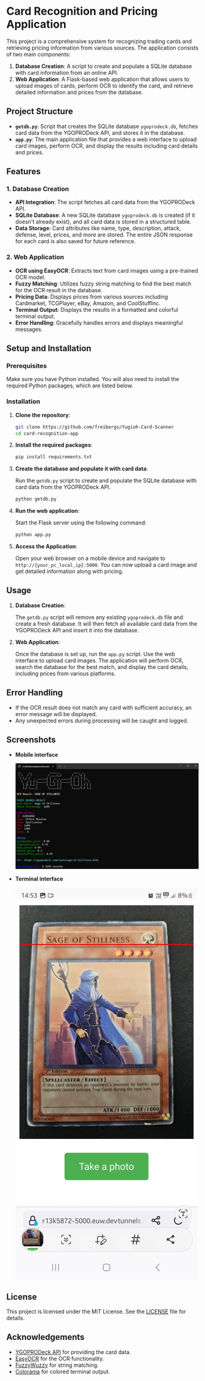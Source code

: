 # Card Recognition and Pricing Application

This project is a comprehensive system for recognizing trading cards and retrieving pricing information from various sources. The application consists of two main components:

1. **Database Creation**: A script to create and populate a SQLite database with card information from an online API.
2. **Web Application**: A Flask-based web application that allows users to upload images of cards, perform OCR to identify the card, and retrieve detailed information and prices from the database.

## Project Structure

- **`getdb.py`**: Script that creates the SQLite database `ygoprodeck.db`, fetches card data from the YGOPRODeck API, and stores it in the database.
- **`app.py`**: The main application file that provides a web interface to upload card images, perform OCR, and display the results including card details and prices.

## Features

### 1. Database Creation

- **API Integration**: The script fetches all card data from the YGOPRODeck API.
- **SQLite Database**: A new SQLite database `ygoprodeck.db` is created (if it doesn't already exist), and all card data is stored in a structured table.
- **Data Storage**: Card attributes like name, type, description, attack, defense, level, prices, and more are stored. The entire JSON response for each card is also saved for future reference.

### 2. Web Application

- **OCR using EasyOCR**: Extracts text from card images using a pre-trained OCR model.
- **Fuzzy Matching**: Utilizes fuzzy string matching to find the best match for the OCR result in the database.
- **Pricing Data**: Displays prices from various sources including Cardmarket, TCGPlayer, eBay, Amazon, and CoolStuffInc.
- **Terminal Output**: Displays the results in a formatted and colorful terminal output.
- **Error Handling**: Gracefully handles errors and displays meaningful messages.

## Setup and Installation

### Prerequisites

Make sure you have Python installed. You will also need to install the required Python packages, which are listed below.

### Installation

1. **Clone the repository**:

    ```bash
    git clone https://github.com/freibergs/Yugioh-Card-Scanner
    cd card-recognition-app
    ```

2. **Install the required packages**:

    ```bash
    pip install requirements.txt
    ```

3. **Create the database and populate it with card data**:

    Run the `getdb.py` script to create and populate the SQLite database with card data from the YGOPRODeck API.

    ```bash
    python getdb.py
    ```

4. **Run the web application**:

    Start the Flask server using the following command:

    ```bash
    python app.py
    ```

5. **Access the Application**:

    Open your web browser on a mobile device and navigate to `http://{your_pc_local_ip}:5000`. You can now upload a card image and get detailed information along with pricing.

## Usage

1. **Database Creation**: 

    The `getdb.py` script will remove any existing `ygoprodeck.db` file and create a fresh database. It will then fetch all available card data from the YGOPRODeck API and insert it into the database.

2. **Web Application**: 

    Once the database is set up, run the `app.py` script. Use the web interface to upload card images. The application will perform OCR, search the database for the best match, and display the card details, including prices from various platforms.

## Error Handling

- If the OCR result does not match any card with sufficient accuracy, an error message will be displayed.
- Any unexpected errors during processing will be caught and logged.

## Screenshots

- **Mobile interface** 

   ![Mobile interface](example1.png)

- **Terminal interface** 

   ![Terminal interface](example2.png)

## License

This project is licensed under the MIT License. See the [LICENSE](LICENSE.md) file for details.

## Acknowledgements

- [YGOPRODeck API](https://db.ygoprodeck.com/api-guide/) for providing the card data.
- [EasyOCR](https://github.com/JaidedAI/EasyOCR) for the OCR functionality.
- [FuzzyWuzzy](https://github.com/seatgeek/fuzzywuzzy) for string matching.
- [Colorama](https://pypi.org/project/colorama/) for colored terminal output.
